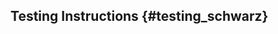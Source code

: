 Testing Instructions                            {#testing_schwarz}
-------------------------------------
